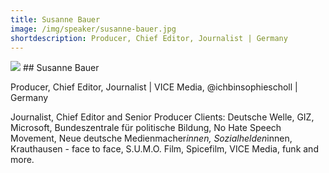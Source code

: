 ```yaml
---
title: Susanne Bauer
image: /img/speaker/susanne-bauer.jpg
shortdescription: Producer, Chief Editor, Journalist | Germany 
---
```

<img src="/img/speaker/susanne-bauer.jpg">
## Susanne Bauer

Producer, Chief Editor, Journalist | VICE Media, @ichbinsophiescholl | Germany   

Journalist, Chief Editor and Senior Producer Clients: Deutsche Welle, GIZ, Microsoft, Bundeszentrale für politische Bildung, No Hate Speech Movement, Neue deutsche Medienmacher*innen, Sozialhelden*innen, Krauthausen - face to face, S.U.M.O. Film, Spicefilm, VICE Media, funk and more.